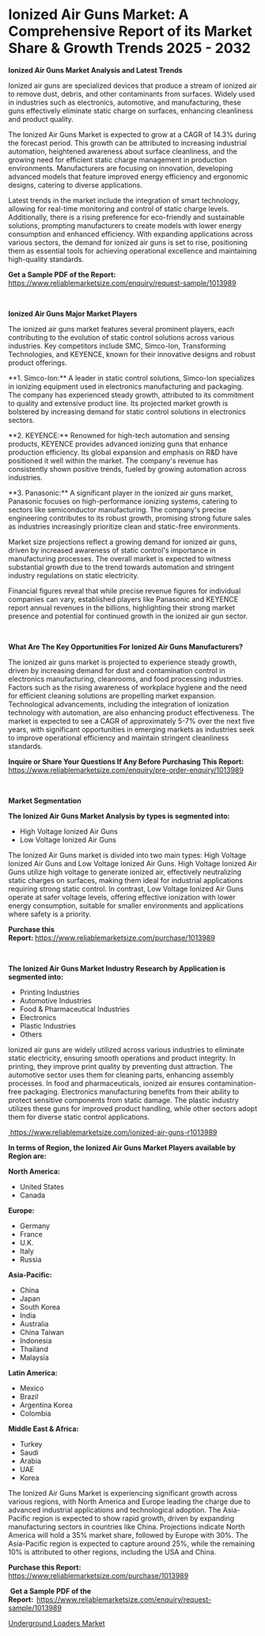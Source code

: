 <p><h1>Ionized Air Guns Market: A Comprehensive Report of its Market Share & Growth Trends 2025 - 2032</h1></p><p><strong>Ionized Air Guns Market Analysis and Latest Trends</strong></p>
<p><p>Ionized air guns are specialized devices that produce a stream of ionized air to remove dust, debris, and other contaminants from surfaces. Widely used in industries such as electronics, automotive, and manufacturing, these guns effectively eliminate static charge on surfaces, enhancing cleanliness and product quality.</p><p>The Ionized Air Guns Market is expected to grow at a CAGR of 14.3% during the forecast period. This growth can be attributed to increasing industrial automation, heightened awareness about surface cleanliness, and the growing need for efficient static charge management in production environments. Manufacturers are focusing on innovation, developing advanced models that feature improved energy efficiency and ergonomic designs, catering to diverse applications.</p><p>Latest trends in the market include the integration of smart technology, allowing for real-time monitoring and control of static charge levels. Additionally, there is a rising preference for eco-friendly and sustainable solutions, prompting manufacturers to create models with lower energy consumption and enhanced efficiency. With expanding applications across various sectors, the demand for ionized air guns is set to rise, positioning them as essential tools for achieving operational excellence and maintaining high-quality standards.</p></p>
<p><strong>Get a Sample PDF of the Report:&nbsp;</strong> <a href="https://www.reliablemarketsize.com/enquiry/request-sample/1013989?utm_campaign=2460&utm_medium=2&utm_source=Github&utm_content=ia&utm_term=09042025&utm_id=ionized-air-guns">https://www.reliablemarketsize.com/enquiry/request-sample/1013989</a></p>
<p>&nbsp;</p>
<p><strong>Ionized Air Guns Major Market Players</strong></p>
<p><p>The ionized air guns market features several prominent players, each contributing to the evolution of static control solutions across various industries. Key competitors include SMC, Simco-Ion, Transforming Technologies, and KEYENCE, known for their innovative designs and robust product offerings.</p><p>**1. Simco-Ion:** A leader in static control solutions, Simco-Ion specializes in ionizing equipment used in electronics manufacturing and packaging. The company has experienced steady growth, attributed to its commitment to quality and extensive product line. Its projected market growth is bolstered by increasing demand for static control solutions in electronics sectors.</p><p>**2. KEYENCE:** Renowned for high-tech automation and sensing products, KEYENCE provides advanced ionizing guns that enhance production efficiency. Its global expansion and emphasis on R&D have positioned it well within the market. The company's revenue has consistently shown positive trends, fueled by growing automation across industries.</p><p>**3. Panasonic:** A significant player in the ionized air guns market, Panasonic focuses on high-performance ionizing systems, catering to sectors like semiconductor manufacturing. The company's precise engineering contributes to its robust growth, promising strong future sales as industries increasingly prioritize clean and static-free environments.</p><p>Market size projections reflect a growing demand for ionized air guns, driven by increased awareness of static control's importance in manufacturing processes. The overall market is expected to witness substantial growth due to the trend towards automation and stringent industry regulations on static electricity.</p><p>Financial figures reveal that while precise revenue figures for individual companies can vary, established players like Panasonic and KEYENCE report annual revenues in the billions, highlighting their strong market presence and potential for continued growth in the ionized air gun sector.</p></p>
<p>&nbsp;</p>
<p><strong>What Are The Key Opportunities For Ionized Air Guns Manufacturers?</strong></p>
<p><p>The ionized air guns market is projected to experience steady growth, driven by increasing demand for dust and contamination control in electronics manufacturing, cleanrooms, and food processing industries. Factors such as the rising awareness of workplace hygiene and the need for efficient cleaning solutions are propelling market expansion. Technological advancements, including the integration of ionization technology with automation, are also enhancing product effectiveness. The market is expected to see a CAGR of approximately 5-7% over the next five years, with significant opportunities in emerging markets as industries seek to improve operational efficiency and maintain stringent cleanliness standards.</p></p>
<p><strong>Inquire or Share Your Questions If Any Before Purchasing This Report:</strong> <a href="https://www.reliablemarketsize.com/enquiry/pre-order-enquiry/1013989?utm_campaign=2460&utm_medium=2&utm_source=Github&utm_content=ia&utm_term=09042025&utm_id=ionized-air-guns">https://www.reliablemarketsize.com/enquiry/pre-order-enquiry/1013989</a></p>
<p>&nbsp;</p>
<p><strong>Market Segmentation</strong></p>
<p><strong>The Ionized Air Guns Market Analysis by types is segmented into:</strong></p>
<p><ul><li>High Voltage Ionized Air Guns</li><li>Low Voltage Ionized Air Guns</li></ul></p>
<p><p>The Ionized Air Guns market is divided into two main types: High Voltage Ionized Air Guns and Low Voltage Ionized Air Guns. High Voltage Ionized Air Guns utilize high voltage to generate ionized air, effectively neutralizing static charges on surfaces, making them ideal for industrial applications requiring strong static control. In contrast, Low Voltage Ionized Air Guns operate at safer voltage levels, offering effective ionization with lower energy consumption, suitable for smaller environments and applications where safety is a priority.</p></p>
<p><strong>Purchase this Report:&nbsp;</strong><a href="https://www.reliablemarketsize.com/purchase/1013989?utm_campaign=2460&utm_medium=2&utm_source=Github&utm_content=ia&utm_term=09042025&utm_id=ionized-air-guns">https://www.reliablemarketsize.com/purchase/1013989</a></p>
<p>&nbsp;</p>
<p><strong>The Ionized Air Guns Market Industry Research by Application is segmented into:</strong></p>
<p><ul><li>Printing Industries</li><li>Automotive Industries</li><li>Food & Pharmaceutical Industries</li><li>Electronics</li><li>Plastic Industries</li><li>Others</li></ul></p>
<p><p>Ionized air guns are widely utilized across various industries to eliminate static electricity, ensuring smooth operations and product integrity. In printing, they improve print quality by preventing dust attraction. The automotive sector uses them for cleaning parts, enhancing assembly processes. In food and pharmaceuticals, ionized air ensures contamination-free packaging. Electronics manufacturing benefits from their ability to protect sensitive components from static damage. The plastic industry utilizes these guns for improved product handling, while other sectors adopt them for diverse static control applications.</p></p>
<p><a href="https://www.reliablemarketsize.com/ionized-air-guns-r1013989?utm_campaign=2460&utm_medium=2&utm_source=Github&utm_content=ia&utm_term=09042025&utm_id=ionized-air-guns">&nbsp;https://www.reliablemarketsize.com/ionized-air-guns-r1013989</a></p>
<p><strong>In terms of Region, the Ionized Air Guns Market Players available by Region are:</strong></p>
<p>
    <p> <strong> North America: </strong>
        <ul>
            <li>United States</li>
            <li>Canada</li>
        </ul>
        </p> 
    <p> <strong> Europe: </strong>
        <ul>
            <li>Germany</li>
            <li>France</li>
            <li>U.K.</li>
            <li>Italy</li>
            <li>Russia</li>
        </ul>
        </p> 
    <p> <strong> Asia-Pacific: </strong>
        <ul>
            <li>China</li>
            <li>Japan</li>
            <li>South Korea</li>
            <li>India</li>
            <li>Australia</li>
            <li>China Taiwan</li>
            <li>Indonesia</li>
            <li>Thailand</li>
            <li>Malaysia</li>
        </ul>
        </p> 
    <p> <strong> Latin America: </strong>
        <ul>
            <li>Mexico</li>
            <li>Brazil</li>
            <li>Argentina Korea</li>
            <li>Colombia</li>
        </ul>
        </p> 
    <p> <strong> Middle East & Africa: </strong>
        <ul>
            <li>Turkey</li>
            <li>Saudi</li>
            <li>Arabia</li>
            <li>UAE</li>
            <li>Korea</li>
        </ul>
    </p>
    </p>
<p><p>The Ionized Air Guns Market is experiencing significant growth across various regions, with North America and Europe leading the charge due to advanced industrial applications and technological adoption. The Asia-Pacific region is expected to show rapid growth, driven by expanding manufacturing sectors in countries like China. Projections indicate North America will hold a 35% market share, followed by Europe with 30%. The Asia-Pacific region is expected to capture around 25%, while the remaining 10% is attributed to other regions, including the USA and China.</p></p>
<p><strong>Purchase this Report: </strong><a href="https://www.reliablemarketsize.com/purchase/1013989?utm_campaign=2460&utm_medium=2&utm_source=Github&utm_content=ia&utm_term=09042025&utm_id=ionized-air-guns">https://www.reliablemarketsize.com/purchase/1013989</a></p>
<p>&nbsp;<strong>Get a Sample PDF of the Report:&nbsp;&nbsp;</strong><a href="https://www.reliablemarketsize.com/enquiry/request-sample/1013989?utm_campaign=2460&utm_medium=2&utm_source=Github&utm_content=ia&utm_term=09042025&utm_id=ionized-air-guns">https://www.reliablemarketsize.com/enquiry/request-sample/1013989</a></p>
<p><strong></strong></p>
<p><p><a href="https://github.com/DixieGrimes/Market-Research-Report-List-2/blob/main/underground-loaders-market.md?utm_campaign=2460&utm_medium=2&utm_source=Github&utm_content=ia&utm_term=09042025&utm_id=ionized-air-guns">Underground Loaders Market</a></p></p>